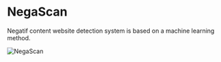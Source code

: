 # NegaScan
Negatif content website detection system is based on a machine learning method.

![NegaScan](https://github.com/user-attachments/assets/6479a3e3-a432-4555-aa75-7ce185263077)
